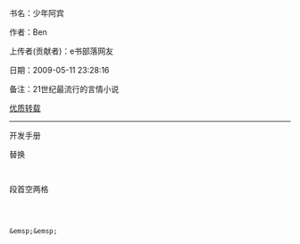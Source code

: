 书名：少年阿宾

作者：Ben

上传者(贡献者)：e书部落网友

日期：2009-05-11 23:28:16

备注：21世纪最流行的言情小说

[优质转载](https://ben1998.com/)

---



开发手册

替换
```

```
```

```
段首空两格
```
　　
```
```

&emsp;&emsp;

```